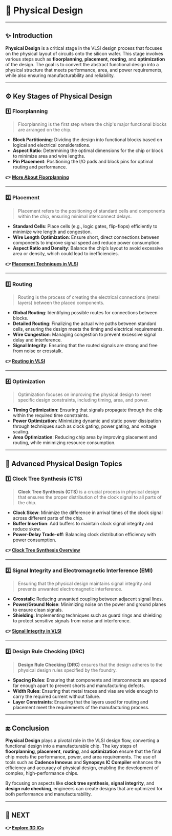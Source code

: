 # 🔧 Physical Design

---

## ✨ Introduction

**Physical Design** is a critical stage in the VLSI design process that focuses on the physical layout of circuits onto the silicon wafer. This stage involves various steps such as **floorplanning**, **placement**, **routing**, and **optimization** of the design. The goal is to convert the abstract functional design into a physical structure that meets performance, area, and power requirements, while also ensuring manufacturability and reliability.

---

## ⚙️ Key Stages of Physical Design

### 1️⃣ **Floorplanning**

> Floorplanning is the first step where the chip's major functional blocks are arranged on the chip.

- **Block Partitioning**: Dividing the design into functional blocks based on logical and electrical considerations.
- **Aspect Ratio**: Determining the optimal dimensions for the chip or block to minimize area and wire lengths.
- **Pin Placement**: Positioning the I/O pads and block pins for optimal routing and performance.
 
**👉 [ More About Floorplanning](https://medium.com/@vlsipd4/floorplanning-in-physical-design-052e4fe2bb66#:~:text=The%20floorplanning%20aims%20to%20create,physical%20constraints%20and%20logical%20requirements.)**

---

### 2️⃣ **Placement**

> Placement refers to the positioning of standard cells and components within the chip, ensuring minimal interconnect delays.

- **Standard Cells**: Place cells (e.g., logic gates, flip-flops) efficiently to minimize wire length and congestion.
- **Wire Length Optimization**: Ensure short, direct connections between components to improve signal speed and reduce power consumption.
- **Aspect Ratio and Density**: Balance the chip’s layout to avoid excessive area or density, which could lead to inefficiencies.


**👉 [Placement Techniques in VLSI](https://www.physicaldesign4u.com/2020/02/placement.html)**

---

### 3️⃣ **Routing**

> Routing is the process of creating the electrical connections (metal layers) between the placed components.

- **Global Routing**: Identifying possible routes for connections between blocks.
- **Detailed Routing**: Finalizing the actual wire paths between standard cells, ensuring the design meets the timing and electrical requirements.
- **Wire Congestion**: Managing congestion to prevent excessive signal delay and interference.
- **Signal Integrity**: Ensuring that the routed signals are strong and free from noise or crosstalk.

**👉 [Routing in VLSI](https://chipedge.com/what-is-routing-in-vlsi-physical-design/#:~:text=Routing%20in%20the%20VLSI%20design,%2C%20and%20I%2FO%20pins.)**

---

### 4️⃣ **Optimization**

> Optimization focuses on improving the physical design to meet specific design constraints, including timing, area, and power.

- **Timing Optimization**: Ensuring that signals propagate through the chip within the required time constraints.
- **Power Optimization**: Minimizing dynamic and static power dissipation through techniques such as clock gating, power gating, and voltage scaling.
- **Area Optimization**: Reducing chip area by improving placement and routing, while minimizing resource consumption.

---

## 🧠 Advanced Physical Design Topics

### 1️⃣ **Clock Tree Synthesis (CTS)**

> **Clock Tree Synthesis (CTS)** is a crucial process in physical design that ensures the proper distribution of the clock signal to all parts of the chip.

- **Clock Skew**: Minimize the difference in arrival times of the clock signal across different parts of the chip.
- **Buffer Insertion**: Add buffers to maintain clock signal integrity and reduce skew.
- **Power-Delay Trade-off**: Balancing clock distribution efficiency with power consumption.


**👉 [Clock Tree Synthesis Overview](https://chipedge.com/what-is-clock-tree-synthesis/#:~:text=Clock%20Tree%20Synthesis%20is%20a,clock%20tree%20limitations%20as%20input.)**

---

### 2️⃣ **Signal Integrity and Electromagnetic Interference (EMI)**

> Ensuring that the physical design maintains signal integrity and prevents unwanted electromagnetic interference.

- **Crosstalk**: Reducing unwanted coupling between adjacent signal lines.
- **Power/Ground Noise**: Minimizing noise on the power and ground planes to ensure clean signals.
- **Shielding**: Implementing techniques such as guard rings and shielding to protect sensitive signals from noise and interference.


**👉 [Signal Integrity in VLSI](https://teamvlsi.com/2020/06/signal-integrity-and-crosstalk-in-vlsi.html)**

---

### 3️⃣ **Design Rule Checking (DRC)**

> **Design Rule Checking (DRC)** ensures that the design adheres to the physical design rules specified by the foundry.

- **Spacing Rules**: Ensuring that components and interconnects are spaced far enough apart to prevent shorts and manufacturing defects.
- **Width Rules**: Ensuring that metal traces and vias are wide enough to carry the required current without failure.
- **Layer Constraints**: Ensuring that the layers used for routing and placement meet the requirements of the manufacturing process.


---



## 🔚 Conclusion

**Physical Design** plays a pivotal role in the VLSI design flow, converting a functional design into a manufacturable chip. The key steps of **floorplanning**, **placement**, **routing**, and **optimization** ensure that the final chip meets the performance, power, and area requirements. The use of tools such as **Cadence Innovus** and **Synopsys IC Compiler** enhances the efficiency and accuracy of physical design, enabling the development of complex, high-performance chips.

By focusing on aspects like **clock tree synthesis**, **signal integrity**, and **design rule checking**, engineers can create designs that are optimized for both performance and manufacturability.

---

## 🔹 NEXT  
**👉 [Explore 3D ICs](../3D_ICs)**
